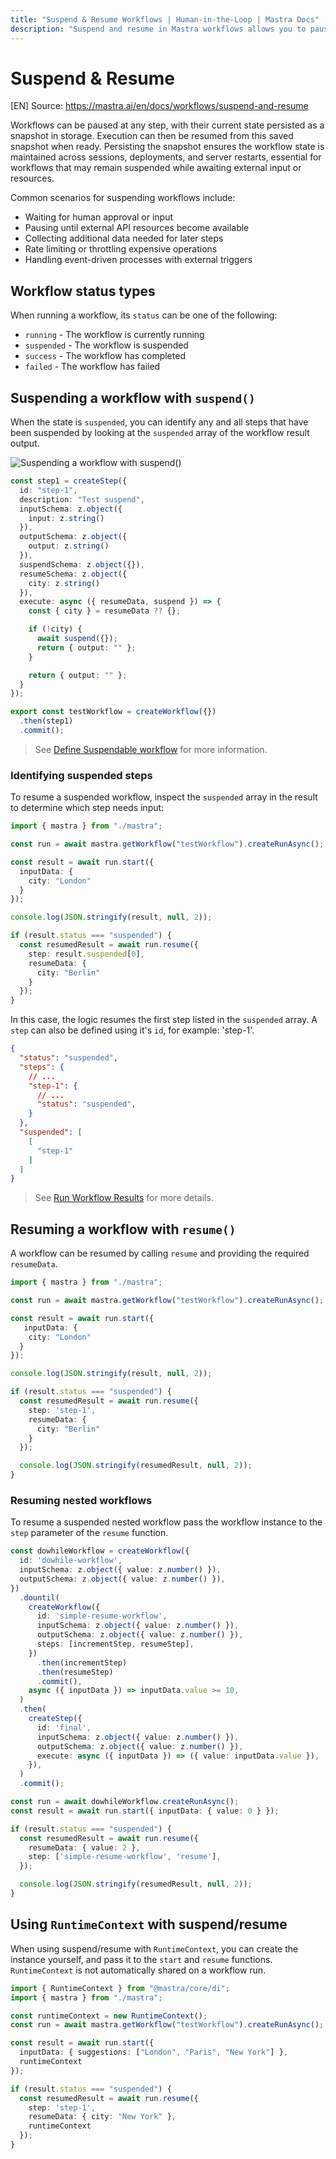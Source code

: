 ```yaml
---
title: "Suspend & Resume Workflows | Human-in-the-Loop | Mastra Docs"
description: "Suspend and resume in Mastra workflows allows you to pause execution while waiting for external input or resources."
---
```


# Suspend & Resume
[EN] Source: https://mastra.ai/en/docs/workflows/suspend-and-resume

Workflows can be paused at any step, with their current state persisted as a snapshot in storage. Execution can then be resumed from this saved snapshot when ready. Persisting the snapshot ensures the workflow state is maintained across sessions, deployments, and server restarts, essential for workflows that may remain suspended while awaiting external input or resources.

Common scenarios for suspending workflows include:

- Waiting for human approval or input
- Pausing until external API resources become available
- Collecting additional data needed for later steps
- Rate limiting or throttling expensive operations
- Handling event-driven processes with external triggers

## Workflow status types

When running a workflow, its `status` can be one of the following:

- `running` - The workflow is currently running
- `suspended` - The workflow is suspended
- `success` - The workflow has completed
- `failed` - The workflow has failed

## Suspending a workflow with `suspend()`

When the state is `suspended`, you can identify any and all steps that have been suspended by looking at the `suspended` array of the workflow result output.

![Suspending a workflow with suspend()](/image/workflows/workflows-suspend-resume-suspend.jpg)

```typescript {18} filename="src/mastra/workflows/test-workflow.ts" showLineNumbers copy
const step1 = createStep({
  id: "step-1",
  description: "Test suspend",
  inputSchema: z.object({
    input: z.string()
  }),
  outputSchema: z.object({
    output: z.string()
  }),
  suspendSchema: z.object({}),
  resumeSchema: z.object({
    city: z.string()
  }),
  execute: async ({ resumeData, suspend }) => {
    const { city } = resumeData ?? {};

    if (!city) {
      await suspend({});
      return { output: "" };
    }

    return { output: "" };
  }
});

export const testWorkflow = createWorkflow({})
  .then(step1)
  .commit();
```

> See [Define Suspendable workflow](/examples/workflows/human-in-the-loop#define-suspendable-workflow) for more information.

### Identifying suspended steps

To resume a suspended workflow, inspect the `suspended` array in the result to determine which step needs input:

```typescript {15} filename="src/mastra/workflows/test-workflow.ts" showLineNumbers copy
import { mastra } from "./mastra";

const run = await mastra.getWorkflow("testWorkflow").createRunAsync();

const result = await run.start({
  inputData: {
    city: "London"
  }
});

console.log(JSON.stringify(result, null, 2));

if (result.status === "suspended") {
  const resumedResult = await run.resume({
    step: result.suspended[0],
    resumeData: {
      city: "Berlin"
    }
  });
}

```

In this case, the logic resumes the first step listed in the `suspended` array. A `step` can also be defined using it's `id`, for example: 'step-1'.

```json
{
  "status": "suspended",
  "steps": {
    // ...
    "step-1": {
      // ...
      "status": "suspended",
    }
  },
  "suspended": [
    [
      "step-1"
    ]
  ]
}
```

> See [Run Workflow Results](/workflows/overview#run-workflow-results) for more details.

## Resuming a workflow with `resume()`

A workflow can be resumed by calling `resume` and providing the required `resumeData`.

```typescript {16-18} filename="src/mastra/workflows/test-workflow.ts" showLineNumbers copy
import { mastra } from "./mastra";

const run = await mastra.getWorkflow("testWorkflow").createRunAsync();

const result = await run.start({
   inputData: {
    city: "London"
  }
});

console.log(JSON.stringify(result, null, 2));

if (result.status === "suspended") {
  const resumedResult = await run.resume({
    step: 'step-1',
    resumeData: {
      city: "Berlin"
    }
  });

  console.log(JSON.stringify(resumedResult, null, 2));
}
```

### Resuming nested workflows

To resume a suspended nested workflow pass the workflow instance to the `step` parameter of the `resume` function.

```typescript {33-34} filename="src/mastra/workflows/test-workflow.ts" showLineNumbers copy
const dowhileWorkflow = createWorkflow({
  id: 'dowhile-workflow',
  inputSchema: z.object({ value: z.number() }),
  outputSchema: z.object({ value: z.number() }),
})
  .dountil(
    createWorkflow({
      id: 'simple-resume-workflow',
      inputSchema: z.object({ value: z.number() }),
      outputSchema: z.object({ value: z.number() }),
      steps: [incrementStep, resumeStep],
    })
      .then(incrementStep)
      .then(resumeStep)
      .commit(),
    async ({ inputData }) => inputData.value >= 10,
  )
  .then(
    createStep({
      id: 'final',
      inputSchema: z.object({ value: z.number() }),
      outputSchema: z.object({ value: z.number() }),
      execute: async ({ inputData }) => ({ value: inputData.value }),
    }),
  )
  .commit();

const run = await dowhileWorkflow.createRunAsync();
const result = await run.start({ inputData: { value: 0 } });

if (result.status === "suspended") {
  const resumedResult = await run.resume({
    resumeData: { value: 2 },
    step: ['simple-resume-workflow', 'resume'],
  });

  console.log(JSON.stringify(resumedResult, null, 2));
}
```

## Using `RuntimeContext` with suspend/resume

When using suspend/resume with `RuntimeContext`, you can create the instance yourself, and pass it to the `start` and `resume` functions.
`RuntimeContext` is not automatically shared on a workflow run.

```typescript {1,4,9,16} filename="src/mastra/workflows/test-workflow.tss" showLineNumbers copy
import { RuntimeContext } from "@mastra/core/di";
import { mastra } from "./mastra";

const runtimeContext = new RuntimeContext();
const run = await mastra.getWorkflow("testWorkflow").createRunAsync();

const result = await run.start({
  inputData: { suggestions: ["London", "Paris", "New York"] },
  runtimeContext
});

if (result.status === "suspended") {
  const resumedResult = await run.resume({
    step: 'step-1',
    resumeData: { city: "New York" },
    runtimeContext
  });
}
```


